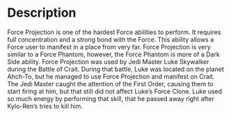 # Description

Force Projection is one of the hardest Force abilities to perform.
It requires full concentration and a strong bond with the Force.
This ability allows a Force user to manifest in a place from very far.
Force Projection is very similar to a Force Phantom, however, the Force Phantom is more of a Dark Side ability.
Force Projection was used by Jedi Master Luke Skywalker during the Battle of Crait.
During that battle, Luke was located on the planet Ahch-To, but he managed to use Force Projection and manifest on Crait.
The Jedi Master caught the attention of the First Order, causing them to start firing at him, but that still did not affect Luke’s Force Clone.
Luke used so much energy by performing that skill, that he passed away right after Kylo-Ren’s tries to kill him.
